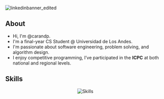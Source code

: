 ![linkedinbanner_edited](https://github.com/user-attachments/assets/160a5509-0f14-46a9-960e-7b50c7549802)

## About
-  Hi, I'm @carandp.
-  I'm a final-year CS Student @ Universidad de Los Andes.
-  I'm passionate about software engineering, problem solving, and algorithm design.
-  I enjoy competitive programming, I’ve participated in the **ICPC** at both national and regional levels.

## Skills
<div align="center">
  <img src="https://skillicons.dev/icons?i=python,java,c,cpp,html,css,js,ts,react,nestjs,flutter,firebase,docker,clion,gcp" alt="Skills"> <br> 
</div>








